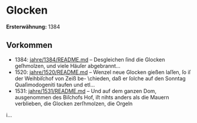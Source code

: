 # Glocken

**Ersterwähnung:** 1384

## Vorkommen
- 1384: [jahre/1384/README.md](../jahre/1384/README.md) – Desgleichen
ſind die Glocken geſhmolzen, und viele Häuſer abgebrannt...
- 1520: [jahre/1520/README.md](../jahre/1520/README.md) – Wenzel neue
Glocken gießen laſſen, ſo iſ der Weihbiſchof von Zeiß be-
\chieden, daß er ſolche auf den Sonntag Quaſimodogeniti
taufen und etl...
- 1531: [jahre/1531/README.md](../jahre/1531/README.md) – Und auf dem ganzen Dom,
ausgenommen des Biſchofs Hof, iſt nihts anders als die
Mauern verblieben, die Glocken zerſhmolzen, die Orgeln

i...
